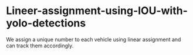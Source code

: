 # Lineer-assignment-using-IOU-with-yolo-detections
We assign a unique number to each vehicle using linear assignment and can track them accordingly.
